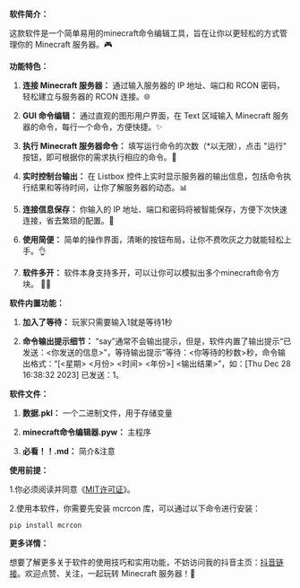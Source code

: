 **软件简介：**

这款软件是一个简单易用的minecraft命令编辑工具，旨在让你以更轻松的方式管理你的 Minecraft 服务器。🎮

**功能特色：**

1. **连接 Minecraft 服务器：** 通过输入服务器的 IP 地址、端口和 RCON 密码，轻松建立与服务器的 RCON 连接。🌐

2. **GUI 命令编辑：** 通过直观的图形用户界面，在 Text 区域输入 Minecraft 服务器的命令，每行一个命令，方便快捷。✨

3. **执行 Minecraft 服务器命令：** 填写运行命令的次数（*以无限），点击 "运行" 按钮，即可根据你的需求执行相应的命令。🚀

4. **实时控制台输出：** 在 Listbox 控件上实时显示服务器的输出信息，包括命令执行结果和等待时间，让你了解服务器的动态。📊

5. **连接信息保存：** 你输入的 IP 地址、端口和密码将被智能保存，方便下次快速连接，省去繁琐的配置。💾

6. **使用简便：** 简单的操作界面，清晰的按钮布局，让你不费吹灰之力就能轻松上手。👌

7. **软件多开：** 软件本身支持多开，可以让你可以模拟出多个minecraft命令方块。 🚀😎

**软件内置功能：**
1. **加入了等待：** 玩家只需要输入1就是等待1秒

2. **命令输出提示细节：** “say”通常不会输出提示，但是，软件内置了输出提示“已发送：<你发送的信息>”，等待输出提示“等待：<你等待的秒数>秒，命令输出格式：“[<星期> <月份> <时间> <年份>]   <输出结果>”，如：[Thu Dec 28 16:38:32 2023]   已发送：1。

**软件文件：**
1. **数据.pkl：** 一个二进制文件，用于存储变量

2. **minecraft命令编辑器.pyw：** 主程序

3. **必看！！.md：** 简介&注意

**使用前提：**

1.你必须阅读并同意《[MIT许可证](https://github.com/lvzhiyuan0925/lvzhiyuan0925-/blob/main/MIT%E8%AE%B8%E5%8F%AF%E8%AF%81.md)》。

2.使用本软件，你需要先安装 mcrcon 库，可以通过以下命令进行安装：

```
pip install mcrcon
```

**更多详情：**

想要了解更多关于软件的使用技巧和实用功能，不妨访问我的抖音主页：[抖音链接](https://www.douyin.com/user/self?modal_id=7317313870316522787&showTab=post)。欢迎点赞、关注，一起玩转 Minecraft 服务器！👾
